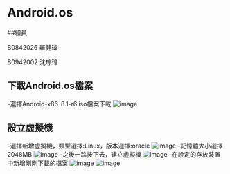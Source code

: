 # Android.os

##組員

B0842026 羅健瑋

B0942002 沈琮瑋

## 下載Android.os檔案
-選擇Android-x86-8.1-r6.iso檔案下載
![image](https://user-images.githubusercontent.com/106866951/172007825-7492208b-a865-44e6-bc9c-2e1d223ec3fb.png)

## 設立虛擬機
-選擇新增虛擬機，類型選擇:Linux，版本選擇:oracle
![image](https://user-images.githubusercontent.com/106866951/172010438-00131659-9604-47a8-b3b7-7adc97f74a5d.png)
-記憶體大小選擇2048MB
![image](https://user-images.githubusercontent.com/106866951/172010471-8e0de52e-9eb9-4e32-8907-04f0991c781e.png)
-之後一路按下去，建立虛擬機
![image](https://user-images.githubusercontent.com/106866951/172010652-f005cd99-3322-442b-adec-050dcc33bc19.png)
-在設定的存放裝置中新增剛剛下載的檔案
![image](https://user-images.githubusercontent.com/106866951/172011260-8240d92c-46aa-4d83-9546-fb04d1337dff.png)
![image](https://user-images.githubusercontent.com/106866951/172011315-8e076a5f-f0fa-47c7-8a0f-cf1463a668af.png)
